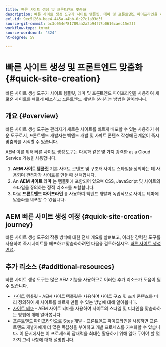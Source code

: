 ```yaml
---
title: 빠른 사이트 생성 및 프론트엔드 맞춤화
description: 빠른 사이트 생성 도구가 사이트 템플릿, 테마 및 프론트엔드 파이프라인을 사용하여 새로운 사이트를 빠르게 배포하고 프론트엔드 개발을 분리하는 방법을 알아봅니다.
exl-id: 9ec5126b-bee4-445a-a4bb-0c27c1a93d3f
source-git-commit: bc3c054e781789aa2a2b94f77b0616caec15e2ff
workflow-type: tm+mt
source-wordcount: '324'
ht-degree: 5%

---
```


# 빠른 사이트 생성 및 프론트엔드 맞춤화 {#quick-site-creation}

빠른 사이트 생성 도구가 사이트 템플릿, 테마 및 프론트엔드 파이프라인을 사용하여 새로운 사이트를 빠르게 배포하고 프론트엔드 개발을 분리하는 방법을 알아봅니다.

## 개요 {#overview}

빠른 사이트 생성 도구는 관리자가 새로운 사이트를 빠르게 배포할 수 있는 사용하기 쉬운 도구로서, 프론트엔드 개발자는 백엔드 개발 및 사이트 콘텐츠 작성에 관계없이 즉시 맞춤화를 시작할 수 있습니다.

AEM 이를 위해 빠른 사이트 생성 도구는 다음과 같은 몇 가지 강력한 as a Cloud Service 기능을 사용합니다.

1. **AEM 사이트 템플릿** 기본 사이트 콘텐츠 및 구조와 사이트 스타일을 정의하는 데 사용되며 관리자가 사이트를 만들 때 선택합니다.
1. An **AEM 사이트 테마** 는 템플릿에 포함되어 있으며 CSS, JavaScript 및 사이트의 스타일을 정의하는 정적 리소스를 포함합니다.
1. 다음 **프론트엔드 파이프라인** 를 사용하여 백엔드 개발과 독립적으로 사이트 테마에 맞춤화를 배포할 수 있습니다.

## AEM 빠른 사이트 생성 여정 {#quick-site-creation-journey}

빠른 사이트 생성 도구의 작동 방식에 대한 전체 개요를 살펴보고, 이러한 강력한 도구를 사용하여 즉시 사이트를 배포하고 맞춤화하려면 다음을 검토하십시오. [빠른 사이트 생성 여정](/help/journey-sites/quick-site/overview.md).

## 추가 리소스 {#additional-resources}

빠른 사이트 생성 도구는 많은 AEM 기능을 사용하므로 이러한 추가 리소스가 도움이 될 수 있습니다.

* [사이트 템플릿](/help/sites-cloud/administering/site-creation/site-templates.md) - AEM 사이트 템플릿을 사용하여 사이트 구조 및 초기 콘텐츠를 미리 정의하여 새 사이트를 빠르게 만들 수 있는 방법에 대해 알아봅니다.
* [사이트 테마](/help/sites-cloud/administering/site-creation/site-themes.md) - AEM 사이트 테마를 사용하여 사이트의 스타일 및 디자인을 맞춤화하는 방법에 대해 알아봅니다.
* [프론트엔드 파이프라인으로 Sites 개발](/help/implementing/developing/introduction/developing-with-front-end-pipelines.md) - 프론트엔드 파이프라인을 사용하면 프론트엔드 개발자에게 더 많은 독립성을 부여하고 개발 프로세스를 가속화할 수 있습니다. 이 문서에서는 이 프로세스의 잠재력을 최대한 활용하기 위해 알아 두어야 할 몇 가지 고려 사항에 대해 설명합니다.
